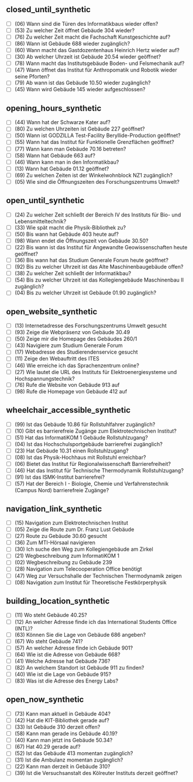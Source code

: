 ## closed_until_synthetic

- [ ] (06) Wann sind die Türen des Informatikbaus wieder offen?
- [ ] (53) Zu welcher Zeit öffnet Gebäude 304 wieder?
- [ ] (76) Zu welcher Zeit macht die Fachschaft Kunstgeschichte auf?
- [ ] (86) Wann ist Gebäude 688 wieder zugänglich?
- [ ] (60) Wann macht das Gastdozentenhaus Heinrich Hertz wieder auf?
- [ ] (30) Ab welcher Uhrzeit ist Gebäude 20.54 wieder geöffnet?
- [ ] (78) Wann macht das Institutsgebäude Boden- und Felsmechanik auf?
- [ ] (47) Wann öffnet das Institut für Anthropomatik und Robotik wieder seine Pforten?
- [ ] (79) Ab wann ist das Gebäude 10.50 wieder zugänglich?
- [ ] (45) Wann wird Gebäude 145 wieder aufgeschlossen?

## opening_hours_synthetic

- [ ] (44) Wann hat der Schwarze Kater auf?
- [ ] (80) Zu welchen Uhrzeiten ist Gebäude 227 geöffnet?
- [ ] (50) Wann ist GODZILLA Test-Facility Beryllide-Production geöffnet?
- [ ] (55) Wann hat das Institut für Funktionelle Grenzflächen geöffnet?
- [ ] (77) Wann kann man Gebäude 70.16 betreten?
- [ ] (58) Wann hat Gebäude 663 auf?
- [ ] (46) Wann kann man in den Informatikbau?
- [ ] (13) Wann hat Gebäude 01.12 geöffnet?
- [ ] (69) Zu welchen Zeiten ist der Winkelwohnblock NZ1 zugänglich?
- [ ] (05) Wie sind die Öffnungszeiten des Forschungszentrums Umwelt?

## open_until_synthetic

- [ ] (24) Zu welcher Zeit schließt der Bereich IV des Instituts für Bio- und Lebensmitteltechnik?
- [ ] (33) Wie spät macht die Physik-Bibliothek zu?
- [ ] (50) Bis wann hat Gebäude 403 heute auf?
- [ ] (98) Wann endet die Öffnungszeit von Gebäude 30.50?
- [ ] (22) Bis wann ist das Institut für Angewandte Geowissenschaften heute geöffnet?
- [ ] (36) Bis wann hat das Studium Generale Forum heute geöffnet?
- [ ] (92) Bis zu welcher Uhrzeit ist das Alte Maschinenbaugebäude offen?
- [ ] (38) Zu welcher Zeit schließt der Informatikbau?
- [ ] (54) Bis zu welcher Uhrzeit ist das Kollegiengebäude Maschinenbau II zugänglich?
- [ ] (04) Bis zu welcher Uhrzeit ist Gebäude 01.90 zugänglich?

## open_website_synthetic

- [ ] (13) Internetadresse des Forschungszentrums Umwelt gesucht
- [ ] (93) Zeige die Webpräsenz von Gebäude 30.49
- [ ] (50) Zeige mir die Homepage des Gebäudes 260/1
- [ ] (43) Navigiere zum Studium Generale Forum
- [ ] (17) Webadresse des Studierendenservice gesucht
- [ ] (11) Zeige den Webauftritt des ITES
- [ ] (46) Wie erreiche ich das Sprachenzentrum online?
- [ ] (27) Wie lautet die URL des Instituts für Elektroenergiesysteme und Hochspannungstechnik?
- [ ] (76) Rufe die Website von Gebäude 913 auf
- [ ] (98) Rufe die Homepage von Gebäude 412 auf

## wheelchair_accessible_synthetic

- [ ] (99) Ist das Gebäude 10.86 für Rollstuhlfahrer zugänglich?
- [ ] (10) Gibt es barrierefreie Zugänge zum Elektrotechnischen Institut?
- [ ] (51) Hat das InformatiKOM 1 Gebäude Rollstuhlzugang?
- [ ] (04) Ist das Hochschulsportgebäude barrierefrei zugänglich?
- [ ] (23) Hat Gebäude 10.31 einen Rollstuhlzugang?
- [ ] (08) Ist das Physik-Hochhaus mit Rollstuhl erreichbar?
- [ ] (06) Bietet das Institut für Regionalwissenschaft Barrierefreiheit?
- [ ] (46) Hat das Institut für Technische Thermodynamik Rollstuhlzugang?
- [ ] (91) Ist das ISMK-Institut barrierefrei?
- [ ] (57) Hat der Bereich I - Biologie, Chemie und Verfahrenstechnik (Campus Nord) barrierefreie Zugänge?

## navigation_link_synthetic

- [ ] (15) Navigation zum Elektrotechnischen Institut
- [ ] (05) Zeige die Route zum Dr. Franz Lust Gebäude
- [ ] (27) Route zu Gebäude 30.60 gesucht
- [ ] (36) Zum MTI-Hörsaal navigieren
- [ ] (30) Ich suche den Weg zum Kollegiengebäude am Zirkel
- [ ] (21) Wegbeschreibung zum InformatiKOM 1
- [ ] (02) Wegbeschreibung zu Gebäude 239
- [ ] (28) Navigation zum Telecooperation Office benötigt
- [ ] (47) Weg zur Versuchshalle der Technischen Thermodynamik zeigen
- [ ] (08) Navigation zum Institut für Theoretische Festkörperphysik

## building_location_synthetic

- [ ] (11) Wo steht Gebäude 40.25?
- [ ] (12) An welcher Adresse finde ich das International Students Office (INTL)?
- [ ] (63) Können Sie die Lage von Gebäude 686 angeben?
- [ ] (67) Wo steht Gebäude 741?
- [ ] (57) An welcher Adresse finde ich Gebäude 901?
- [ ] (64) Wie ist die Adresse von Gebäude 668?
- [ ] (41) Welche Adresse hat Gebäude 736?
- [ ] (82) An welchem Standort ist Gebäude 911 zu finden?
- [ ] (40) Wie ist die Lage von Gebäude 915?
- [ ] (83) Was ist die Adresse des Energy Labs?

## open_now_synthetic

- [ ] (73) Kann man aktuell in Gebäude 404?
- [ ] (42) Hat die KIT-Bibliothek gerade auf?
- [ ] (33) Ist Gebäude 310 derzeit offen?
- [ ] (58) Kann man gerade ins Gebäude 40.19?
- [ ] (40) Kann man jetzt ins Gebäude 50.34?
- [ ] (67) Hat 40.29 gerade auf?
- [ ] (52) Ist das Gebäude 413 momentan zugänglich?
- [ ] (31) Ist die Ambulanz momentan zugänglich?
- [ ] (22) Kann man derzeit in Gebäude 310?
- [ ] (39) Ist die Versuchsanstalt des Kölreuter Instituts derzeit geöffnet?
